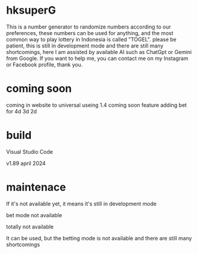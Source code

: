 # hksuperG

This is a number generator to randomize numbers according to our preferences, these numbers can be used for anything, and the most common way to play lottery in Indonesia is called "TOGEL". please be patient, this is still in development mode and there are still many shortcomings, here I am assisted by available AI such as ChatGpt or Gemini from Google. If you want to help me, you can contact me on my Instagram or Facebook profile, thank you.

# coming soon


coming in website to universal useing
1.4 coming soon feature adding bet for 4d 3d 2d


# build
Visual Studio Code

v1.89 april 2024

# maintenace
If it's not available yet, it means it's still in development mode

bet mode not available

totally not available

It can be used, but the betting mode is not available and there are still many shortcomings


